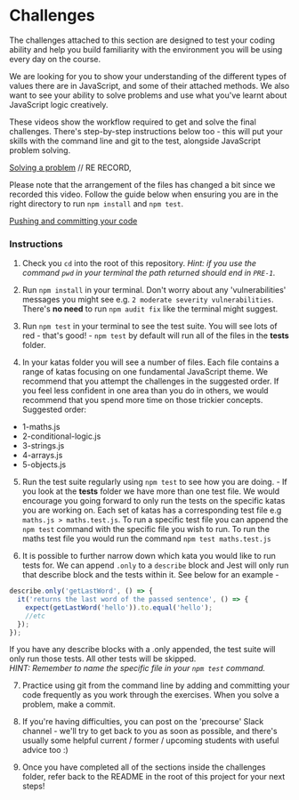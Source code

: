 # Challenges

The challenges attached to this section are designed to test your coding ability and help you build familiarity with the environment you will be using every day on the course.

We are looking for you to show your understanding of the different types of values there are in JavaScript, and some of their attached methods. We also want to see your ability to solve problems and use what you've learnt about JavaScript logic creatively.

These videos show the workflow required to get and solve the final challenges. There's step-by-step instructions below too - this will put your skills with the command line and git to the test, alongside JavaScript problem solving.

<!-- 🚩 We will need to re-record these videos (github out of date/repo might look different) 👇🏽 -->

[Solving a problem](https://youtu.be/8r2DrCwKPRY)
// RE RECORD, 

Please note that the arrangement of the files has changed a bit since we recorded this video. Follow the guide below when ensuring you are in the right directory to run `npm install` and `npm test`.

[Pushing and committing your code](https://youtu.be/WkZvpDnphqE)

### Instructions

1. Check you `cd` into the root of this repository. _Hint: if you use the command `pwd` in your terminal the path returned should end in `PRE-1`._

2. Run `npm install` in your terminal. Don't worry about any 'vulnerabilities' messages you might see e.g. `2 moderate severity vulnerabilities`. There's **no need** to run `npm audit fix` like the terminal might suggest.

3. Run `npm test` in your terminal to see the test suite. You will see lots of red - that's good! - `npm test` by default will run all of the files in the **tests** folder.

4. In your katas folder you will see a number of files. Each file contains a range of katas focusing on one fundamental JavaScript theme. We recommend that you attempt the challenges in the suggested order. If you feel less confident in one area than you do in others, we would recommend that you spend more time on those trickier concepts.
   Suggested order:

- 1-maths.js
- 2-conditional-logic.js
- 3-strings.js
- 4-arrays.js
- 5-objects.js

5. Run the test suite regularly using `npm test` to see how you are doing. - If you look at the **tests** folder we have more than one test file. We would encourage you going forward to only run the tests on the specific katas you are working on. Each set of katas has a corresponding test file e.g `maths.js > maths.test.js`.
   To run a specific test file you can append the `npm test` command with the specific file you wish to run. To run the maths test file you would run the command `npm test maths.test.js`

6. It is possible to further narrow down which kata you would like to run tests for. We can append `.only` to a `describe` block and Jest will only run that describe block and the tests within it. See below for an example -

```js
describe.only('getLastWord', () => {
  it('returns the last word of the passed sentence', () => {
    expect(getLastWord('hello')).to.equal('hello');
    //etc
  });
});
```

If you have any describe blocks with a .only appended, the test suite will only run those tests. All other tests will be skipped.  
_HINT: Remember to name the specific file in your `npm test` command._

7. Practice using git from the command line by adding and committing your code frequently as you work through the exercises. When you solve a problem, make a commit.

8. If you're having difficulties, you can post on the 'precourse' Slack channel - we'll try to get back to you as soon as possible, and there's usually some helpful current / former / upcoming students with useful advice too :)

9. Once you have completed all of the sections inside the challenges folder, refer back to the README in the root of this project for your next steps!

